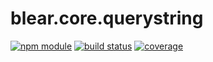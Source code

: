 # blear.core.querystring

[![npm module][npm-img]][npm-url]
[![build status][travis-img]][travis-url]
[![coverage][coveralls-img]][coveralls-url]

[travis-img]: https://img.shields.io/travis/blearjs/blear.core.querystring/master.svg?style=flat-square
[travis-url]: https://travis-ci.org/blearjs/blear.core.querystring

[npm-img]: https://img.shields.io/npm/v/blear.core.querystring.svg?style=flat-square
[npm-url]: https://www.npmjs.com/package/blear.core.querystring

[coveralls-img]: https://img.shields.io/coveralls/blearjs/blear.core.querystring/master.svg?style=flat-square
[coveralls-url]: https://coveralls.io/github/blearjs/blear.core.querystring?branch=master

